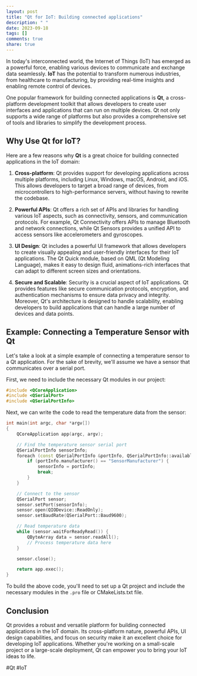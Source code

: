```yaml
---
layout: post
title: "Qt for IoT: Building connected applications"
description: " "
date: 2023-09-18
tags: []
comments: true
share: true
---
```


In today's interconnected world, the Internet of Things (IoT) has emerged as a powerful force, enabling various devices to communicate and exchange data seamlessly. **IoT** has the potential to transform numerous industries, from healthcare to manufacturing, by providing real-time insights and enabling remote control of devices.

One popular framework for building connected applications is **Qt**, a cross-platform development toolkit that allows developers to create user interfaces and applications that can run on multiple devices. Qt not only supports a wide range of platforms but also provides a comprehensive set of tools and libraries to simplify the development process.

## Why Use Qt for IoT?

Here are a few reasons why **Qt** is a great choice for building connected applications in the IoT domain:

1. **Cross-platform**: Qt provides support for developing applications across multiple platforms, including Linux, Windows, macOS, Android, and iOS. This allows developers to target a broad range of devices, from microcontrollers to high-performance servers, without having to rewrite the codebase.

2. **Powerful APIs**: Qt offers a rich set of APIs and libraries for handling various IoT aspects, such as connectivity, sensors, and communication protocols. For example, Qt Connectivity offers APIs to manage Bluetooth and network connections, while Qt Sensors provides a unified API to access sensors like accelerometers and gyroscopes.

3. **UI Design**: Qt includes a powerful UI framework that allows developers to create visually appealing and user-friendly interfaces for their IoT applications. The Qt Quick module, based on QML (Qt Modeling Language), makes it easy to design fluid, animations-rich interfaces that can adapt to different screen sizes and orientations.

4. **Secure and Scalable**: Security is a crucial aspect of IoT applications. Qt provides features like secure communication protocols, encryption, and authentication mechanisms to ensure data privacy and integrity. Moreover, Qt's architecture is designed to handle scalability, enabling developers to build applications that can handle a large number of devices and data points.

## Example: Connecting a Temperature Sensor with Qt

Let's take a look at a simple example of connecting a temperature sensor to a Qt application. For the sake of brevity, we'll assume we have a sensor that communicates over a serial port.

First, we need to include the necessary Qt modules in our project:

```cpp
#include <QCoreApplication>
#include <QSerialPort>
#include <QSerialPortInfo>
```

Next, we can write the code to read the temperature data from the sensor:

```cpp
int main(int argc, char *argv[])
{
    QCoreApplication app(argc, argv);

    // Find the temperature sensor serial port
    QSerialPortInfo sensorInfo;
    foreach (const QSerialPortInfo &portInfo, QSerialPortInfo::availablePorts()) {
        if (portInfo.manufacturer() == "SensorManufacturer") {
            sensorInfo = portInfo;
            break;
        }
    }

    // Connect to the sensor
    QSerialPort sensor;
    sensor.setPort(sensorInfo);
    sensor.open(QIODevice::ReadOnly);
    sensor.setBaudRate(QSerialPort::Baud9600);

    // Read temperature data
    while (sensor.waitForReadyRead()) {
        QByteArray data = sensor.readAll();
        // Process temperature data here
    }

    sensor.close();

    return app.exec();
}
```

To build the above code, you'll need to set up a Qt project and include the necessary modules in the `.pro` file or CMakeLists.txt file.

## Conclusion

Qt provides a robust and versatile platform for building connected applications in the IoT domain. Its cross-platform nature, powerful APIs, UI design capabilities, and focus on security make it an excellent choice for developing IoT applications. Whether you're working on a small-scale project or a large-scale deployment, Qt can empower you to bring your IoT ideas to life.

#Qt #IoT
